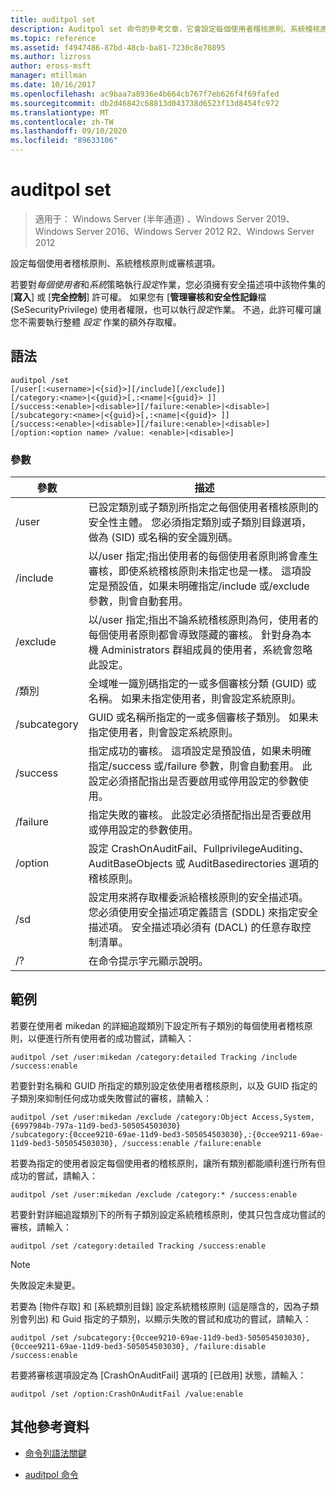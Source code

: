 ```yaml
---
title: auditpol set
description: Auditpol set 命令的參考文章，它會設定每個使用者稽核原則、系統稽核原則或審核選項。
ms.topic: reference
ms.assetid: f4947486-87bd-48cb-ba81-7230c8e70895
ms.author: lizross
author: eross-msft
manager: mtillman
ms.date: 10/16/2017
ms.openlocfilehash: ac9baa7a8936e4b664cb767f7eb626f4f69fafed
ms.sourcegitcommit: db2d46842c68813d043738d6523f13d8454fc972
ms.translationtype: MT
ms.contentlocale: zh-TW
ms.lasthandoff: 09/10/2020
ms.locfileid: "89633106"
---
```

# <a name="auditpol-set"></a>auditpol set

> 適用于： Windows Server (半年通道) 、Windows Server 2019、Windows Server 2016、Windows Server 2012 R2、Windows Server 2012

設定每個使用者稽核原則、系統稽核原則或審核選項。

若要對*每個使用者*和*系統*策略執行*設定*作業，您必須擁有安全描述項中該物件集的 [**寫入**] 或 [**完全控制**] 許可權。 如果您有 [**管理審核和安全性記錄**檔 (SeSecurityPrivilege) 使用者權限，也可以執行*設定*作業。 不過，此許可權可讓您不需要執行整體 *設定* 作業的額外存取權。

## <a name="syntax"></a>語法

```
auditpol /set
[/user[:<username>|<{sid}>][/include][/exclude]]
[/category:<name>|<{guid}>[,:<name|<{guid}> ]]
[/success:<enable>|<disable>][/failure:<enable>|<disable>]
[/subcategory:<name>|<{guid}>[,:<name|<{guid}> ]]
[/success:<enable>|<disable>][/failure:<enable>|<disable>]
[/option:<option name> /value: <enable>|<disable>]
```

### <a name="parameters"></a>參數

| 參數 | 描述 |
| --------- | ----------- |
| /user | 已設定類別或子類別所指定之每個使用者稽核原則的安全性主體。 您必須指定類別或子類別目錄選項，做為 (SID) 或名稱的安全識別碼。 |
| /include | 以/user 指定;指出使用者的每個使用者原則將會產生審核，即使系統稽核原則未指定也是一樣。 這項設定是預設值，如果未明確指定/include 或/exclude 參數，則會自動套用。 |
| /exclude | 以/user 指定;指出不論系統稽核原則為何，使用者的每個使用者原則都會導致隱藏的審核。 針對身為本機 Administrators 群組成員的使用者，系統會忽略此設定。 |
| /類別 | 全域唯一識別碼指定的一或多個審核分類 (GUID) 或名稱。 如果未指定使用者，則會設定系統原則。 |
| /subcategory | GUID 或名稱所指定的一或多個審核子類別。 如果未指定使用者，則會設定系統原則。 |
| /success | 指定成功的審核。 這項設定是預設值，如果未明確指定/success 或/failure 參數，則會自動套用。 此設定必須搭配指出是否要啟用或停用設定的參數使用。 |
| /failure | 指定失敗的審核。 此設定必須搭配指出是否要啟用或停用設定的參數使用。 |
| /option | 設定 CrashOnAuditFail、FullprivilegeAuditing、AuditBaseObjects 或 AuditBasedirectories 選項的稽核原則。 |
| /sd | 設定用來將存取權委派給稽核原則的安全描述項。 您必須使用安全描述項定義語言 (SDDL) 來指定安全描述項。 安全描述項必須有 (DACL) 的任意存取控制清單。 |
| /? | 在命令提示字元顯示說明。 |

## <a name="examples"></a>範例

若要在使用者 mikedan 的詳細追蹤類別下設定所有子類別的每個使用者稽核原則，以便進行所有使用者的成功嘗試，請輸入：

```
auditpol /set /user:mikedan /category:detailed Tracking /include /success:enable
```

若要針對名稱和 GUID 所指定的類別設定依使用者稽核原則，以及 GUID 指定的子類別來抑制任何成功或失敗嘗試的審核，請輸入：

```
auditpol /set /user:mikedan /exclude /category:Object Access,System,{6997984b-797a-11d9-bed3-505054503030}
/subcategory:{0ccee9210-69ae-11d9-bed3-505054503030},:{0ccee9211-69ae-11d9-bed3-505054503030}, /success:enable /failure:enable
```

若要為指定的使用者設定每個使用者的稽核原則，讓所有類別都能順利進行所有但成功的嘗試，請輸入：
```
auditpol /set /user:mikedan /exclude /category:* /success:enable
```

若要針對詳細追蹤類別下的所有子類別設定系統稽核原則，使其只包含成功嘗試的審核，請輸入：

```
auditpol /set /category:detailed Tracking /success:enable
```

> [!NOTE]
> 失敗設定未變更。

若要為 [物件存取] 和 [系統類別目錄] 設定系統稽核原則 (這是隱含的，因為子類別會列出) 和 Guid 指定的子類別，以顯示失敗的嘗試和成功的嘗試，請輸入：

```
auditpol /set /subcategory:{0ccee9210-69ae-11d9-bed3-505054503030},{0ccee9211-69ae-11d9-bed3-505054503030}, /failure:disable /success:enable
```

若要將審核選項設定為 [CrashOnAuditFail] 選項的 [已啟用] 狀態，請輸入：

```
auditpol /set /option:CrashOnAuditFail /value:enable
```

## <a name="additional-references"></a>其他參考資料

- [命令列語法關鍵](command-line-syntax-key.md)

- [auditpol 命令](auditpol.md)
